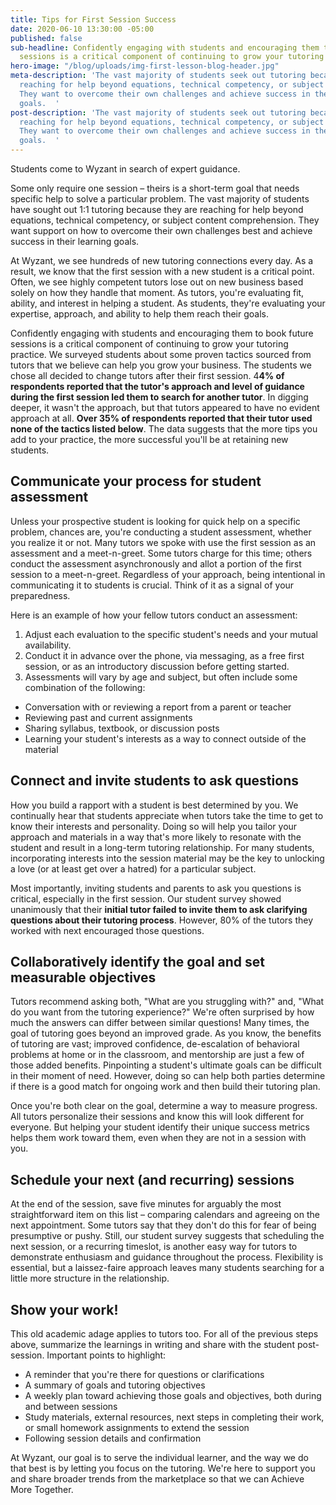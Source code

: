 ```yaml
---
title: Tips for First Session Success
date: 2020-06-10 13:30:00 -05:00
published: false
sub-headline: Confidently engaging with students and encouraging them to book future
  sessions is a critical component of continuing to grow your tutoring practice.
hero-image: "/blog/uploads/img-first-lesson-blog-header.jpg"
meta-description: 'The vast majority of students seek out tutoring because they''re
  reaching for help beyond equations, technical competency, or subject content comprehension.
  They want to overcome their own challenges and achieve success in their learning
  goals.  '
post-description: 'The vast majority of students seek out tutoring because they''re
  reaching for help beyond equations, technical competency, or subject content comprehension.
  They want to overcome their own challenges and achieve success in their learning
  goals.  '
---
```


Students come to Wyzant in search of expert guidance.

Some only require one session – theirs is a short-term goal that needs specific help to solve a particular problem. The vast majority of students have sought out 1:1 tutoring because they are reaching for help beyond equations, technical competency, or subject content comprehension. They want support on how to overcome their own challenges best and achieve success in their learning goals.  

At Wyzant, we see hundreds of new tutoring connections every day. As a result, we know that the first session with a new student is a critical point. Often, we see highly competent tutors lose out on new business based solely on how they handle that moment. As tutors, you're evaluating fit, ability, and interest in helping a student. As students, they're evaluating your expertise, approach, and ability to help them reach their goals. 

Confidently engaging with students and encouraging them to book future sessions is a critical component of continuing to grow your tutoring practice. We surveyed students about some proven tactics sourced from tutors that we believe can help you grow your business. The students we chose all decided to change tutors after their first session. 4**4% of respondents reported that the tutor's approach and level of guidance during the first session led them to search for another tutor**. In digging deeper, it wasn't the approach, but that tutors appeared to have no evident approach at all. **Over 35% of respondents reported that their tutor used none of the tactics listed below**. The data suggests that the more tips you add to your practice, the more successful you'll be at retaining new students. 

## Communicate your process for student assessment

Unless your prospective student is looking for quick help on a specific problem, chances are, you're conducting a student assessment, whether you realize it or not. Many tutors we spoke with use the first session as an assessment and a meet-n-greet. Some tutors charge for this time; others conduct the assessment asynchronously and allot a portion of the first session to a meet-n-greet. Regardless of your approach, being intentional in communicating it to students is crucial. Think of it as a signal of your preparedness. 

Here is an example of how your fellow tutors conduct an assessment:

1. Adjust each evaluation to the specific student's needs and your mutual availability. 
2. Conduct it in advance over the phone, via messaging, as a free first session, or as an introductory discussion before getting started. 
3. Assessments will vary by age and subject, but often include some combination of the following:
* Conversation with or reviewing a report from a parent or teacher
* Reviewing past and current assignments 
* Sharing syllabus, textbook, or discussion posts 
* Learning your student's interests as a way to connect outside of the material

## Connect and invite students to ask questions
 
How you build a rapport with a student is best determined by you. We continually hear that students appreciate when tutors take the time to get to know their interests and personality. Doing so will help you tailor your approach and materials in a way that's more likely to resonate with the student and result in a long-term tutoring relationship. For many students, incorporating interests into the session material may be the key to unlocking a love (or at least get over a hatred) for a particular subject. 

Most importantly, inviting students and parents to ask you questions is critical, especially in the first session. Our student survey showed unanimously that their **initial tutor failed to invite them to ask clarifying questions about their tutoring process**. However, 80% of the tutors they worked with next encouraged those questions.

## Collaboratively identify the goal and set measurable objectives

Tutors recommend asking both, "What are you struggling with?" and, "What do you want from the tutoring experience?" We're often surprised by how much the answers can differ between similar questions! Many times, the goal of tutoring goes beyond an improved grade. As you know, the benefits of tutoring are vast; improved confidence, de-escalation of behavioral problems at home or in the classroom, and mentorship are just a few of those added benefits. Pinpointing a student's ultimate goals can be difficult in their moment of need. However, doing so can help both parties determine if there is a good match for ongoing work and then build their tutoring plan.
  
Once you're both clear on the goal, determine a way to measure progress. All tutors personalize their sessions and know this will look different for everyone. But helping your student identify their unique success metrics helps them work toward them, even when they are not in a session with you. 

## Schedule your next (and recurring) sessions 

At the end of the session, save five minutes for arguably the most straightforward item on this list – comparing calendars and agreeing on the next appointment. Some tutors say that they don't do this for fear of being presumptive or pushy. Still, our student survey suggests that scheduling the next session, or a recurring timeslot, is another easy way for tutors to demonstrate enthusiasm and guidance throughout the process. Flexibility is essential, but a laissez-faire approach leaves many students searching for a little more structure in the relationship.

## Show your work!
This old academic adage applies to tutors too. For all of the previous steps above, summarize the learnings in writing and share with the student post-session. Important points to highlight:

* A reminder that you're there for questions or clarifications
* A summary of goals and tutoring objectives 
* A weekly plan toward achieving those goals and objectives, both during and between sessions
* Study materials, external resources, next steps in completing their work, or small homework assignments to extend the session
* Following session details and confirmation 

At Wyzant, our goal is to serve the individual learner, and the way we do that best is by letting you focus on the tutoring. We're here to support you and share broader trends from the marketplace so that we can Achieve More Together.




